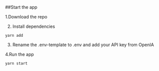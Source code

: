 ##Start the app

1.Download the repo


2. Install dependencies

```
yarn add
```

3. Rename the .env-template to .env and add your API key from OpenIA

4.Run the app
```
yarn start
```